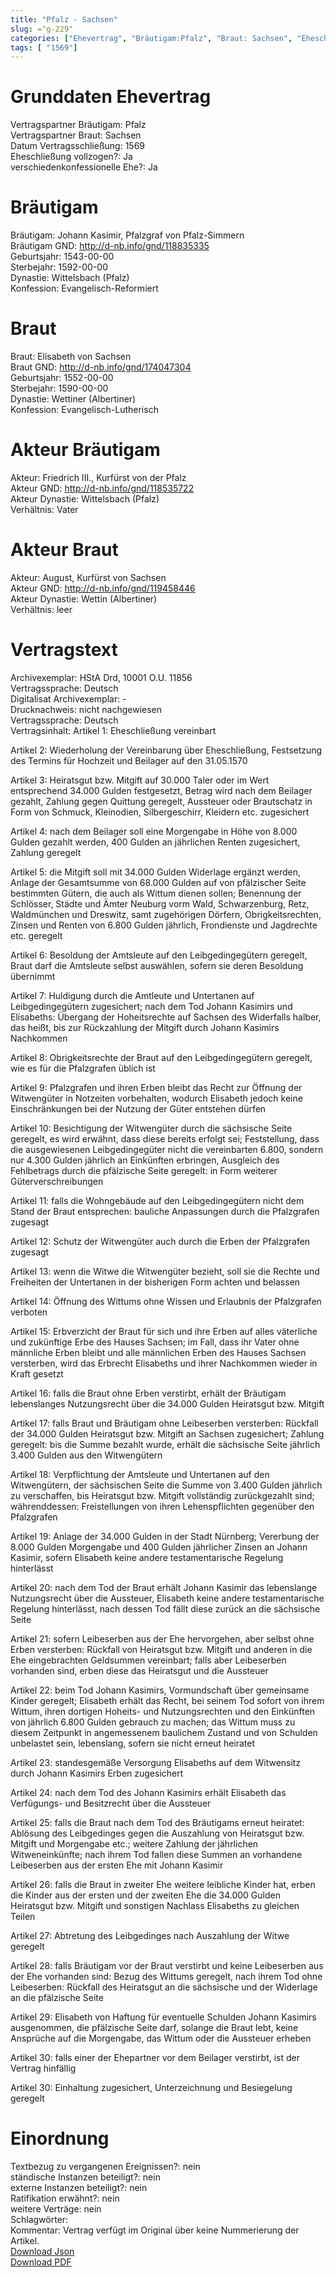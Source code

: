 ```yaml
---
title: "Pfalz - Sachsen"
slug: ="g-229"
categories: ["Ehevertrag", "Bräutigam:Pfalz", "Braut: Sachsen", "Eheschließung vollzogen?:Ja", "verschiedenkonfessionelle Ehe?:Ja", "Dynastie Bräutigam:Wittelsbach (Pfalz)", "Akteur Bräutigam:Friedrich III., Kurfürst von der Pfalz", "Akteur Braut:August, Kurfürst von Sachsen", "Textbezug?:nein", "Ständisch?:nein", "Ratifikation?:nein", "Sonstiges?:nein", "Bräutigam:Pfalz", "Braut: Sachsen"]
tags: [ "1569"]
---
```

<!--more-->

# Grunddaten Ehevertrag

Vertragspartner Bräutigam: Pfalz<br>
Vertragspartner Braut: Sachsen<br>
Datum Vertragsschließung: 1569<br>
Eheschließung vollzogen?: Ja<br>
verschiedenkonfessionelle Ehe?: Ja<br>
# Bräutigam

Bräutigam: Johann Kasimir, Pfalzgraf von Pfalz-Simmern<br>
Bräutigam GND: http://d-nb.info/gnd/118835335<br>
Geburtsjahr: 1543-00-00<br>
Sterbejahr: 1592-00-00<br>
Dynastie: Wittelsbach (Pfalz)<br>
Konfession: Evangelisch-Reformiert<br>
# Braut

Braut: Elisabeth von Sachsen<br>
Braut GND: http://d-nb.info/gnd/174047304<br>
Geburtsjahr: 1552-00-00<br>
Sterbejahr: 1590-00-00<br>
Dynastie: Wettiner (Albertiner)<br>
Konfession: Evangelisch-Lutherisch<br>
# Akteur Bräutigam

Akteur: Friedrich III., Kurfürst von der Pfalz<br>
Akteur GND: http://d-nb.info/gnd/118535722<br>
Akteur Dynastie: Wittelsbach (Pfalz)<br>
Verhältnis: Vater<br>
# Akteur Braut

Akteur: August, Kurfürst von Sachsen<br>
Akteur GND: http://d-nb.info/gnd/119458446<br>
Akteur Dynastie: Wettin (Albertiner)<br>
Verhältnis: leer<br>
# Vertragstext

Archivexemplar: HStA Drd, 10001 O.U. 11856<br>
Vertragssprache: Deutsch<br>
Digitalisat Archivexemplar: -<br>
Drucknachweis: nicht nachgewiesen<br>
Vertragssprache: Deutsch<br>
Vertragsinhalt: Artikel 1: Eheschließung vereinbart

Artikel 2: Wiederholung der Vereinbarung über Eheschließung, Festsetzung des Termins für Hochzeit und Beilager auf den 31.05.1570

Artikel 3: Heiratsgut bzw. Mitgift auf 30.000 Taler oder im Wert entsprechend 34.000 Gulden festgesetzt, Betrag wird nach dem Beilager gezahlt, Zahlung gegen Quittung geregelt, Aussteuer oder Brautschatz in Form von Schmuck, Kleinodien, Silbergeschirr, Kleidern etc. zugesichert

Artikel 4: nach dem Beilager soll eine Morgengabe in Höhe von 8.000 Gulden gezahlt werden, 400 Gulden an jährlichen Renten zugesichert, Zahlung geregelt

Artikel 5: die Mitgift soll mit 34.000 Gulden Widerlage ergänzt werden, Anlage der Gesamtsumme von 68.000 Gulden auf von pfälzischer Seite bestimmten Gütern, die auch als Wittum dienen sollen; Benennung der Schlösser, Städte und Ämter Neuburg vorm Wald, Schwarzenburg, Retz, Waldmünchen und Dreswitz, samt zugehörigen Dörfern, Obrigkeitsrechten, Zinsen und Renten von 6.800 Gulden jährlich, Frondienste und Jagdrechte etc. geregelt

Artikel 6: Besoldung der Amtsleute auf den Leibgedingegütern geregelt, Braut darf die Amtsleute selbst auswählen, sofern sie deren Besoldung übernimmt

Artikel 7: Huldigung durch die Amtleute und Untertanen auf Leibgedingegütern zugesichert; nach dem Tod Johann Kasimirs und Elisabeths: Übergang der Hoheitsrechte auf Sachsen des Widerfalls halber, das heißt, bis zur Rückzahlung der Mitgift durch Johann Kasimirs Nachkommen

Artikel 8: Obrigkeitsrechte der Braut auf den Leibgedingegütern geregelt, wie es für die Pfalzgrafen üblich ist

Artikel 9: Pfalzgrafen und ihren Erben bleibt das Recht zur Öffnung der Witwengüter in Notzeiten vorbehalten, wodurch Elisabeth jedoch keine Einschränkungen bei der Nutzung der Güter entstehen dürfen

Artikel 10: Besichtigung der Witwengüter durch die sächsische Seite geregelt, es wird erwähnt, dass diese bereits erfolgt sei; Feststellung, dass die ausgewiesenen Leibgedingegüter nicht die vereinbarten 6.800, sondern nur 4.300 Gulden jährlich an Einkünften erbringen, Ausgleich des Fehlbetrags durch die pfälzische Seite geregelt: in Form weiterer Güterverschreibungen  

Artikel 11: falls die Wohngebäude auf den Leibgedingegütern nicht dem Stand der Braut entsprechen: bauliche Anpassungen durch die Pfalzgrafen zugesagt

Artikel 12: Schutz der Witwengüter auch durch die Erben der Pfalzgrafen zugesagt

Artikel 13: wenn die Witwe die Witwengüter bezieht, soll sie die Rechte und Freiheiten der Untertanen in der bisherigen Form achten und belassen

Artikel 14: Öffnung des Wittums ohne Wissen und Erlaubnis der Pfalzgrafen verboten

Artikel 15: Erbverzicht der Braut für sich und ihre Erben auf alles väterliche und zukünftige Erbe des Hauses Sachsen; im Fall, dass ihr Vater ohne männliche Erben bleibt und alle männlichen Erben des Hauses Sachsen versterben, wird das Erbrecht Elisabeths und ihrer Nachkommen wieder in Kraft gesetzt 

Artikel 16: falls die Braut ohne Erben verstirbt, erhält der Bräutigam lebenslanges Nutzungsrecht über die 34.000 Gulden Heiratsgut bzw. Mitgift

Artikel 17: falls Braut und Bräutigam ohne Leibeserben versterben: Rückfall der 34.000 Gulden Heiratsgut bzw. Mitgift an Sachsen zugesichert; Zahlung geregelt: bis die Summe bezahlt wurde, erhält die sächsische Seite jährlich 3.400 Gulden aus den Witwengütern

Artikel 18: Verpflichtung der Amtsleute und Untertanen auf den Witwengütern, der sächsischen Seite die Summe von 3.400 Gulden jährlich zu verschaffen, bis Heiratsgut bzw. Mitgift vollständig zurückgezahlt sind; währenddessen: Freistellungen von ihren Lehenspflichten gegenüber den Pfalzgrafen

Artikel 19: Anlage der 34.000 Gulden in der Stadt Nürnberg; Vererbung der 8.000 Gulden Morgengabe und 400 Gulden jährlicher Zinsen an Johann Kasimir, sofern Elisabeth keine andere testamentarische Regelung hinterlässt

Artikel 20: nach dem Tod der Braut erhält Johann Kasimir das lebenslange Nutzungsrecht über die Aussteuer, Elisabeth keine andere testamentarische Regelung hinterlässt, nach dessen Tod fällt diese zurück an die sächsische Seite

Artikel 21: sofern Leibeserben aus der Ehe hervorgehen, aber selbst ohne Erben versterben: Rückfall von Heiratsgut bzw. Mitgift und anderen in die Ehe eingebrachten Geldsummen vereinbart; falls aber Leibeserben vorhanden sind, erben diese das Heiratsgut und die Aussteuer

Artikel 22: beim Tod Johann Kasimirs, Vormundschaft über gemeinsame Kinder geregelt; Elisabeth erhält das Recht, bei seinem Tod sofort von ihrem Wittum, ihren dortigen Hoheits- und Nutzungsrechten und den Einkünften von jährlich 6.800 Gulden gebrauch zu machen; das Wittum muss zu diesem Zeitpunkt in angemessenem baulichem Zustand und von Schulden unbelastet sein, lebenslang, sofern sie nicht erneut heiratet

Artikel 23: standesgemäße Versorgung Elisabeths auf dem Witwensitz durch Johann Kasimirs Erben zugesichert

Artikel 24: nach dem Tod des Johann Kasimirs erhält Elisabeth das Verfügungs- und Besitzrecht über die Aussteuer

Artikel 25: falls die Braut nach dem Tod des Bräutigams erneut heiratet: Ablösung des Leibgedinges gegen die Auszahlung von Heiratsgut bzw. Mitgift und Morgengabe etc.; weitere Zahlung der jährlichen Witweneinkünfte; nach ihrem Tod fallen diese Summen an vorhandene Leibeserben aus der ersten Ehe mit Johann Kasimir

Artikel 26: falls die Braut in zweiter Ehe weitere leibliche Kinder hat, erben die Kinder aus der ersten und der zweiten Ehe die 34.000 Gulden Heiratsgut bzw. Mitgift und sonstigen Nachlass Elisabeths zu gleichen Teilen

Artikel 27: Abtretung des Leibgedinges nach Auszahlung der Witwe geregelt

Artikel 28: falls Bräutigam vor der Braut verstirbt und keine Leibeserben aus der Ehe vorhanden sind: Bezug des Wittums geregelt, nach ihrem Tod ohne Leibeserben: Rückfall des Heiratsgut an die sächsische und der Widerlage an die pfälzische Seite

Artikel 29: Elisabeth von Haftung für eventuelle Schulden Johann Kasimirs ausgenommen, die pfälzische Seite darf, solange die Braut lebt, keine Ansprüche auf die Morgengabe, das Wittum oder die Aussteuer erheben

Artikel 30: falls einer der Ehepartner vor dem Beilager verstirbt, ist der Vertrag hinfällig

Artikel 30: Einhaltung zugesichert, Unterzeichnung und Besiegelung geregelt <br>
# Einordnung

Textbezug zu vergangenen Ereignissen?: nein<br>
ständische Instanzen beteiligt?: nein<br>
externe Instanzen beteiligt?: nein<br>
Ratifikation erwähnt?: nein<br>
weitere Verträge: nein<br>
Schlagwörter: <br>
Kommentar: Vertrag verfügt im Original über keine Nummerierung der Artikel.<br>
[Download Json](/vertraege/vertrag-229.json)<br>
[Download PDF](/vertraege/v203.pdf)